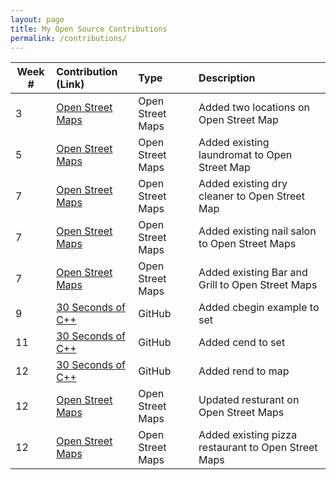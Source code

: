 ```yaml
---
layout: page
title: My Open Source Contributions
permalink: /contributions/
---
```


<!--
Type of the contribution should be "Wikipedia edit", "OpenStreet Map feature", "Project Documentation", "Project Code", "Blog Edit", etc.

The description should include a brief summary of what you did.

Replace the first row below with your contribution.

-->





| Week #       | Contribution (Link)  | Type  | Description |
|---|:---|:---|:---|
|  3   | [Open Street Maps](https://www.openstreetmap.org/user/Nerouse/history#map=19/40.72130/-73.99549)   |  Open Street Maps   |  Added two locations on Open Street Map    |
|  5   |   [Open Street Maps](https://www.openstreetmap.org/changeset/75166148)  |  Open Street Maps   |   Added existing laundromat to Open Street Map   |
|   7  |   [Open Street Maps](https://www.openstreetmap.org/changeset/76021079)  |  Open Street Maps   |   Added existing dry cleaner to Open Street Map   |
|   7  |   [Open Street Maps](https://www.openstreetmap.org/changeset/76021189)  |   Open Street Maps  |   Added existing nail salon to Open Street Maps   |
|  7   |  [Open Street Maps](https://www.openstreetmap.org/changeset/76021233)   |  Open Street Maps   |   Added existing Bar and Grill to Open Street Maps   |
|   9  |  [30 Seconds of C++](https://github.com/Bhupesh-V/30-seconds-of-cpp)   |   GitHub   |   Added cbegin example to set   |
|  11   |   [30 Seconds of C++](https://github.com/Bhupesh-V/30-seconds-of-cpp)  |  GitHub   |  Added  cend to set   |
|  12   |   [30 Seconds of C++](https://github.com/Bhupesh-V/30-seconds-of-cpp)  |   GitHub  |    Added rend to map  |
|  12   |  [Open Street Maps](https://www.openstreetmap.org/changeset/77290785)   |  Open Street Maps   |   Updated resturant on Open Street Maps   |
|  12   |  [Open Street Maps](https://www.openstreetmap.org/changeset/77290972)   |  Open Street Maps   |   Added existing pizza restaurant to Open Street Maps   |
